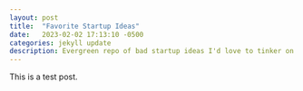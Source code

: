 ```yaml
---
layout: post
title:  "Favorite Startup Ideas"
date:   2023-02-02 17:13:10 -0500
categories: jekyll update
description: Evergreen repo of bad startup ideas I'd love to tinker on.
---
```

This is a test post.
